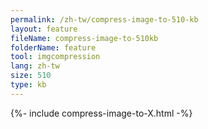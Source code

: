 ```yaml
---
permalink: /zh-tw/compress-image-to-510-kb
layout: feature
fileName: compress-image-to-510kb
folderName: feature
tool: imgcompression
lang: zh-tw
size: 510
type: kb
---
```


{%- include compress-image-to-X.html -%}
